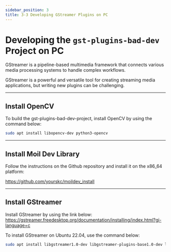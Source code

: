 ```yaml
---
sidebar_position: 3
title: 3-3 Developing GStreamer Plugins on PC
---
```


# Developing the `gst-plugins-bad-dev` Project on PC
GStreamer is a pipeline-based multimedia framework that connects various media processing systems to handle complex workflows.

GStreamer is a powerful and versatile tool for creating streaming media applications, but writing new plugins can be challenging.

---

## Install OpenCV
To build the gst-plugins-bad-dev-project, install OpenCV by using the command below:
```bash
sudo apt install libopencv-dev python3-opencv
```

---

## Install Moil Dev Library
Follow the instructions on the Github repository and install it on the x86_64 platform:

https://github.com/yourskc/moildev_install

---

## Install GStreamer
Install GStreamer by using the link below:
https://gstreamer.freedesktop.org/documentation/installing/index.html?gi-language=c

To install GStreamer on Ubuntu 22.04, use the command below:
```bash
sudo apt install libgstreamer1.0-dev libgstreamer-plugins-base1.0-dev libgstreamer-plugins-bad1.0-dev gstreamer1.0-plugins-base gstreamer1.0-plugins-good gstreamer1.0-plugins-bad gstreamer1.0-plugins-ugly gstreamer1.0-libav gstreamer1.0-tools gstreamer1.0-x gstreamer1.0-alsa gstreamer1.0-gl gstreamer1.0-gtk3 gstreamer1.0-qt5 gstreamer1.0-pulseaudio
```